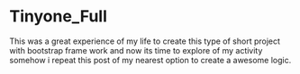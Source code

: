 # Tinyone_Full
This was a great experience of my life to create this type of short project with bootstrap frame work and now its time to explore of my activity 
somehow i repeat this post of my nearest option to create a awesome logic.
